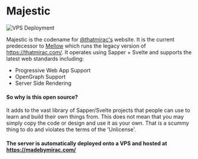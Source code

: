 # Majestic
![VPS Deployment](https://github.com/Renaitare/Majestic/workflows/VPS%20Deployment/badge.svg)

Majestic is the codename for [@thatmirac's](https://twitter.com/thatmirac) website.
It is the current predecessor to [Mellow](https://github.com/Renaitare/Mellow) which runs the legacy version of https://thatmirac.com/.
It operates using Sapper + Svelte and supports the latest web standards including:
- Progressive Web App Support
- OpenGraph Support
- Server Side Rendering

#### So why is this open source?
It adds to the vast library of Sapper/Svelte projects that people can use to learn and build their own things from.
This does not mean that you may simply copy the code or design and use it as your own.
That is a scummy thing to do and violates the terms of the 'Unlicense'.

#### The server is automatically deployed onto a VPS and hosted at https://madebymirac.com/
